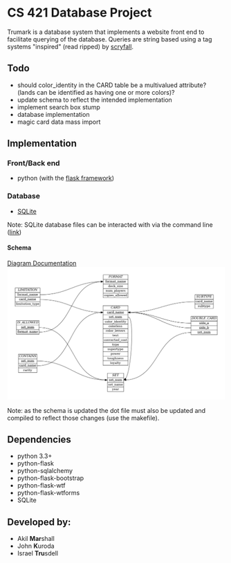 # CS 421 Database Project
Trumark is a database system that implements a website front end to facilitate querying of the database. Queries are string based using a tag systems "inspired" (read ripped) by [scryfall](https://scryfall.com/docs/syntax).

## Todo
* should color_identity in the CARD table be a multivalued attribute? (lands can be identified as having one or more colors)?
* update schema to reflect the intended implementation
* implement search box stump
* database implementation
* magic card data mass import

## Implementation

### Front/Back end
- python (with the [flask framework](https://palletsprojects.com/p/flask/))

### Database
- [SQLite](https://sqlite.org/index.html)

Note: SQLite database files can be interacted with via the command line ([link](https://sqlite.org/cli.html))

#### Schema
[Diagram Documentation](documentation/documentation.pdf)
![ER diagram](schema/ER_diagram.png)

Note: as the schema is updated the dot file must also be updated and compiled to reflect those changes (use the makefile).

## Dependencies
- python 3.3+
- python-flask
- python-sqlalchemy
- python-flask-bootstrap
- python-flask-wtf
- python-flask-wtforms
- SQLite

## Developed by:
- Akil **Mar**shall
- John **K**uroda
- Israel **Tru**sdell
